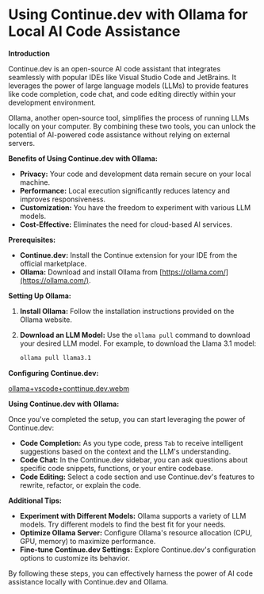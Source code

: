 # Using Continue.dev with Ollama for Local AI Code Assistance

**Introduction**

Continue.dev is an open-source AI code assistant that integrates seamlessly with popular IDEs like Visual Studio Code and JetBrains. It leverages the power of large language models (LLMs) to provide features like code completion, code chat, and code editing directly within your development environment.

Ollama, another open-source tool, simplifies the process of running LLMs locally on your computer. By combining these two tools, you can unlock the potential of AI-powered code assistance without relying on external servers.

**Benefits of Using Continue.dev with Ollama:**

- **Privacy:** Your code and development data remain secure on your local machine.
- **Performance:** Local execution significantly reduces latency and improves responsiveness.
- **Customization:** You have the freedom to experiment with various LLM models.
- **Cost-Effective:** Eliminates the need for cloud-based AI services.

**Prerequisites:**

- **Continue.dev:** Install the Continue extension for your IDE from the official marketplace.
- **Ollama:** Download and install Ollama from [https://ollama.com/](https://ollama.com/).

**Setting Up Ollama:**

1. **Install Ollama:** Follow the installation instructions provided on the Ollama website.
2. **Download an LLM Model:** Use the `ollama pull` command to download your desired LLM model. For example, to download the Llama 3.1 model:

   ```bash
   ollama pull llama3.1
   ```

**Configuring Continue.dev:**

[ollama+vscode+conttinue.dev.webm](https://github.com/user-attachments/assets/e5d55f11-118c-48e8-ba54-a213cb179260)

**Using Continue.dev with Ollama:**

Once you've completed the setup, you can start leveraging the power of Continue.dev:

- **Code Completion:** As you type code, press `Tab` to receive intelligent suggestions based on the context and the LLM's understanding.
- **Code Chat:** In the Continue.dev sidebar, you can ask questions about specific code snippets, functions, or your entire codebase.
- **Code Editing:** Select a code section and use Continue.dev's features to rewrite, refactor, or explain the code.

**Additional Tips:**

- **Experiment with Different Models:** Ollama supports a variety of LLM models. Try different models to find the best fit for your needs.
- **Optimize Ollama Server:** Configure Ollama's resource allocation (CPU, GPU, memory) to maximize performance.
- **Fine-tune Continue.dev Settings:** Explore Continue.dev's configuration options to customize its behavior.

By following these steps, you can effectively harness the power of AI code assistance locally with Continue.dev and Ollama.

